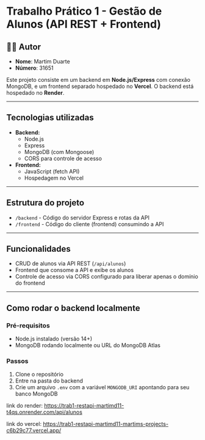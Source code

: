 # Trabalho Prático 1 - Gestão de Alunos (API REST + Frontend)

## 👨‍💻 Autor

- **Nome**: Martim Duarte
- **Número**: 31651

Este projeto consiste em um backend em **Node.js/Express** com conexão MongoDB, e um frontend separado hospedado no **Vercel**. O backend está hospedado no **Render**.

---

## Tecnologias utilizadas

- **Backend:**
  - Node.js
  - Express
  - MongoDB (com Mongoose)
  - CORS para controle de acesso
- **Frontend:**
  - JavaScript (fetch API)
  - Hospedagem no Vercel

---

## Estrutura do projeto

- `/backend` - Código do servidor Express e rotas da API
- `/frontend` - Código do cliente (frontend) consumindo a API

---

## Funcionalidades

- CRUD de alunos via API REST (`/api/alunos`)
- Frontend que consome a API e exibe os alunos
- Controle de acesso via CORS configurado para liberar apenas o domínio do frontend

---

## Como rodar o backend localmente

### Pré-requisitos

- Node.js instalado (versão 14+)
- MongoDB rodando localmente ou URL do MongoDB Atlas

### Passos

1. Clone o repositório
2. Entre na pasta do backend
3. Crie um arquivo `.env` com a variável `MONGODB_URI` apontando para seu banco MongoDB

link do render: https://trab1-restapi-martimd11-t4qs.onrender.com/api/alunos


link do vercel: https://trab1-restapi-martimd11-martims-projects-c6b29c77.vercel.app/

